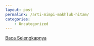 ```yaml
---
layout: post
permalink: /arti-mimpi-makhluk-hitam/
categories:
    - Uncategorized
---
```


[Baca Selengkapnya](/03)